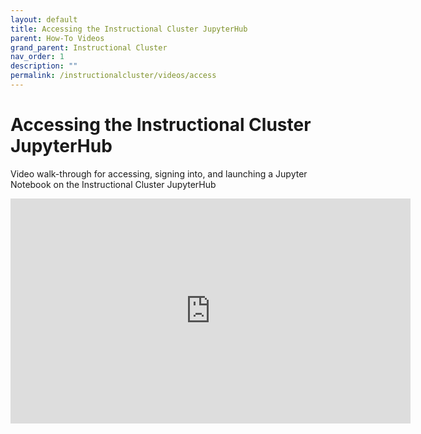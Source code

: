```yaml
---
layout: default
title: Accessing the Instructional Cluster JupyterHub
parent: How-To Videos
grand_parent: Instructional Cluster
nav_order: 1
description: ""
permalink: /instructionalcluster/videos/access
---
```


# Accessing the Instructional Cluster JupyterHub
Video walk-through for accessing, signing into, and launching a Jupyter Notebook on the Instructional Cluster JupyterHub

<iframe src="https://mediasite.sdsu.edu/Mediasite/Play/a220bcfbe37c4a73a37bbacb9a9d60411d" width="640" height="360" frameborder="0" allowfullscreen></iframe>
